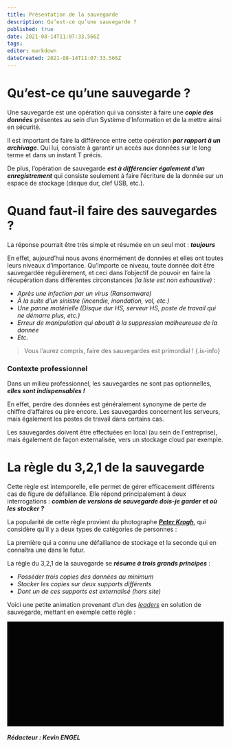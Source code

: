 ```yaml
---
title: Présentation de la sauvegarde
description: Qu’est-ce qu’une sauvegarde ?
published: true
date: 2021-08-14T11:07:33.566Z
tags: 
editor: markdown
dateCreated: 2021-08-14T11:07:33.566Z
---
```


# Qu’est-ce qu’une sauvegarde ?
Une sauvegarde est une opération qui va consister à faire une ***copie des données*** présentes au sein d’un Système d’Information et de la mettre ainsi en sécurité.

Il est important de faire la différence entre cette opération ***par rapport à un archivage***. Qui lui, consiste à garantir un accès aux données sur le long terme et dans un instant T précis.

De plus, l’opération de sauvegarde ***est à différencier également d’un enregistrement*** qui consiste seulement à faire l’écriture de la donnée sur un espace de stockage (disque dur, clef USB, etc.).

# Quand faut-il faire des sauvegardes ?

La réponse pourrait être très simple et résumée en un seul mot : ***toujours***

En effet, aujourd’hui nous avons énormément de données et elles ont toutes leurs niveaux d’importance. Qu’importe ce niveau, toute donnée doit être sauvegardée régulièrement, et ceci dans l’objectif de pouvoir en faire la récupération dans différentes circonstances *(la liste est non exhaustive)* :

- *Après une infection par un virus (Ransomware)*
- *À la suite d’un sinistre (incendie, inondation, vol, etc.)*
- *Une panne matérielle (Disque dur HS, serveur HS, poste de travail qui ne démarre plus, etc.)*
- *Erreur de manipulation qui aboutit à la suppression malheureuse de la donnée*
- *Etc.*

> Vous l’aurez compris, faire des sauvegardes est primordial !
{.is-info}

### Contexte professionnel

Dans un milieu professionnel, les sauvegardes ne sont pas optionnelles, ***elles sont indispensables !***

En effet, perdre des données est généralement synonyme de perte de chiffre d’affaires ou pire encore. Les sauvegardes concernent les serveurs, mais également les postes de travail dans certains cas.

Les sauvegardes doivent être effectuées en local (au sein de l'entreprise), mais également de façon externalisée, vers un stockage cloud par exemple.

# La règle du 3,2,1 de la sauvegarde

Cette règle est intemporelle, elle permet de gérer efficacement différents cas de figure de défaillance. Elle répond principalement à deux interrogations : ***combien de versions de sauvegarde dois-je garder et où les stocker ?***

La popularité de cette règle provient du photographe [***Peter Krogh***](https://www.tech2tech.fr/windows-server-lenumeration-basee-sur-lacces/), qui considère qu’il y a deux types de catégories de personnes : 

La première qui a connu une défaillance de stockage et la seconde qui en connaîtra une dans le futur. 

La règle du 3,2,1 de la sauvegarde se ***résume à trois grands principes*** :


- *Posséder trois copies des données au minimum*
- *Stocker les copies sur deux supports différents*
- *Dont un de ces supports est externalisé (hors site)*

Voici une petite animation provenant d’un des [*leaders*](https://www.veeam.com/fr/) en solution de sauvegarde, mettant en exemple cette règle :

![3-2-11.gif](/images/3-2-11.gif)

***Rédacteur : Kevin ENGEL***